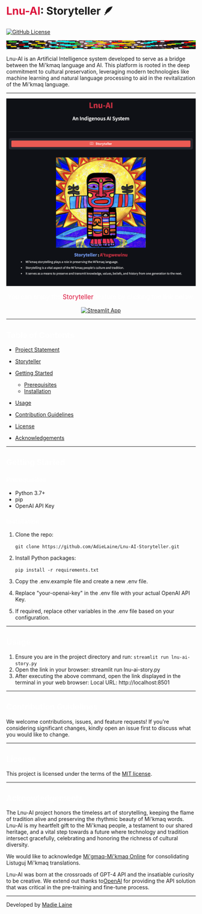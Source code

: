 # <span style="color: Crimson;">Lnu-AI</span>: Storyteller 🪶

[![GitHub License](https://img.shields.io/github/license/AdieLaine/lnu-ai-storyteller)](https://github.com/AdieLaine/lnu-ai-storyteller/blob/main/LICENSE)
<p align="center">
  <img src="./images/word-lines.png"/>
</p>
Lnu-AI is an Artificial Intelligence system developed to serve as a bridge between the Mi'kmaq language and AI. This platform is rooted in the deep commitment to cultural preservation, leveraging modern technologies like machine learning and natural language processing to aid in the revitalization of the Mi'kmaq language.

---

<p align="center">
  <img src="./images/story.png" width = none/>
</p>

<p align="center" style="font-size: larger; color: white;">
  You can enjoy the <span style="color: crimson;">Storyteller</span> feature by clicking the link below.
</p>


<p align="center">
  <a href="https://lnu-ai-storyteller.streamlit.app/">
    <img src="https://static.streamlit.io/badges/streamlit_badge_black_white.svg" alt="Streamlit App" height="50">
  </a>
</p>


---

## <span style="color: white;">Table of Contents</span>
- [Project Statement](docs/projectstatement.md)

- [Storyteller](docs/story.md)

- [Getting Started](#getting-started)
  - [Prerequisites](#prerequisites)
  - [Installation](#installation)

- [Usage](#usage)
- [Contribution Guidelines](#contribution-guidelines)
- [License](#license)
- [Acknowledgements](#acknowledgements)

---
## <span style="color: white;">Getting Started</span>
### <span style="color: white;">Prerequisites</span>
- Python 3.7+
- pip
- OpenAI API Key

### <span style="color: white;">Installation</span>
1. Clone the repo:

   `git clone https://github.com/AdieLaine/Lnu-AI-Storyteller.git`

2. Install Python packages:

   `pip install -r requirements.txt`

3. Copy the .env.example file and create a new .env file.
4. Replace "your-openai-key" in the .env file with your actual OpenAI API Key.
5. If required, replace other variables in the .env file based on your configuration.

---

## <span style="color: white;">Usage</span>
1. Ensure you are in the project directory and run: `streamlit run lnu-ai-story.py`
2. Open the link in your browser:  streamlit run lnu-ai-story.py
3. After executing the above command, open the link displayed in the terminal in your web browser: Local URL: http://localhost:8501
---

## <span style="color: white;">Contribution Guidelines</span>

We welcome contributions, issues, and feature requests! If you're considering significant changes, kindly open an issue first to discuss what you would like to change.

---

## <span style="color: white;">License</span>
This project is licensed under the terms of the [MIT license](https://github.com/AdieLaine/lnu-ai-storyteller/blob/main/LICENSE).

---

## <span style="color: white;">Acknowledgements</span>
The Lnu-AI project honors the timeless art of storytelling, keeping the flame of tradition alive and preserving the rhythmic beauty of Mi'kmaq words. Lnu-AI is my heartfelt gift to the Mi'kmaq people, a testament to our shared heritage, and a vital step towards a future where technology and tradition intersect gracefully, celebrating and honoring the richness of cultural diversity.

We would like to acknowledge [Mi'gmaq-Mi'kmaq Online](https://mikmaqonline.org/) for consolidating Listuguj Mi'kmaq translations.

Lnu-AI was born at the crossroads of GPT-4 API and the insatiable curiosity to be creative. We extend out thanks to[OpenAI](https://openai.com/) for providing the API solution that was critical in the pre-training and fine-tune process.

---

Developed by [Madie Laine](https://twitter.com/justmadielaine)